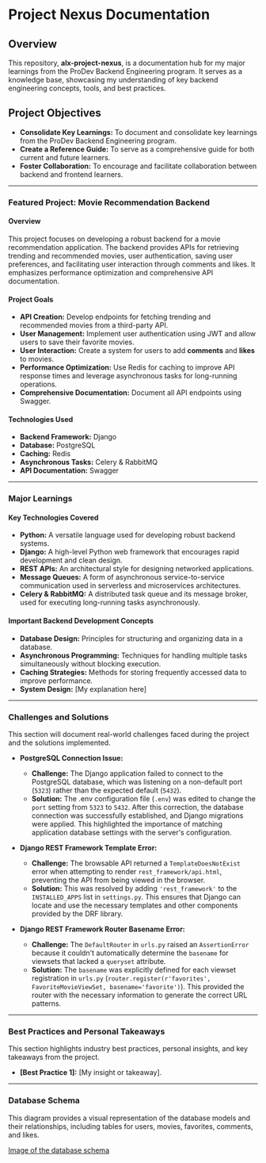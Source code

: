 # Project Nexus Documentation

## Overview

This repository, **alx-project-nexus**, is a documentation hub for my major learnings from the ProDev Backend Engineering program. It serves as a knowledge base, showcasing my understanding of key backend engineering concepts, tools, and best practices.

## Project Objectives

* **Consolidate Key Learnings:** To document and consolidate key learnings from the ProDev Backend Engineering program.
* **Create a Reference Guide:** To serve as a comprehensive guide for both current and future learners.
* **Foster Collaboration:** To encourage and facilitate collaboration between backend and frontend learners.

---

### Featured Project: Movie Recommendation Backend

#### **Overview**

This project focuses on developing a robust backend for a movie recommendation application. The backend provides APIs for retrieving trending and recommended movies, user authentication, saving user preferences, and facilitating user interaction through comments and likes. It emphasizes performance optimization and comprehensive API documentation.

#### **Project Goals**

* **API Creation:** Develop endpoints for fetching trending and recommended movies from a third-party API.
* **User Management:** Implement user authentication using JWT and allow users to save their favorite movies.
* **User Interaction:** Create a system for users to add **comments** and **likes** to movies.
* **Performance Optimization:** Use Redis for caching to improve API response times and leverage asynchronous tasks for long-running operations.
* **Comprehensive Documentation:** Document all API endpoints using Swagger.

#### **Technologies Used**

* **Backend Framework:** Django
* **Database:** PostgreSQL
* **Caching:** Redis
* **Asynchronous Tasks:** Celery & RabbitMQ
* **API Documentation:** Swagger

---

### Major Learnings

#### **Key Technologies Covered**

* **Python:** A versatile language used for developing robust backend systems.
* **Django:** A high-level Python web framework that encourages rapid development and clean design.
* **REST APIs:** An architectural style for designing networked applications.
* **Message Queues:** A form of asynchronous service-to-service communication used in serverless and microservices architectures.
* **Celery & RabbitMQ:** A distributed task queue and its message broker, used for executing long-running tasks asynchronously.

#### **Important Backend Development Concepts**

* **Database Design:** Principles for structuring and organizing data in a database.
* **Asynchronous Programming:** Techniques for handling multiple tasks simultaneously without blocking execution.
* **Caching Strategies:** Methods for storing frequently accessed data to improve performance.
* **System Design:** [My explanation here]

---

### Challenges and Solutions

This section will document real-world challenges faced during the project and the solutions implemented.

* **PostgreSQL Connection Issue:**
  * **Challenge:** The Django application failed to connect to the PostgreSQL database, which was listening on a non-default port (`5323`) rather than the expected default (`5432`).
  * **Solution:** The .env configuration file (`.env`) was edited to change the `port` setting from `5323` to `5432`. After this correction, the database connection was successfully established, and Django migrations were applied. This highlighted the importance of matching application database settings with the server's configuration.

* **Django REST Framework Template Error:**
  * **Challenge:** The browsable API returned a `TemplateDoesNotExist` error when attempting to render `rest_framework/api.html`, preventing the API from being viewed in the browser. 
  * **Solution:** This was resolved by adding `'rest_framework'` to the `INSTALLED_APPS` list in `settings.py`. This ensures that Django can locate and use the necessary templates and other components provided by the DRF library.

* **Django REST Framework Router Basename Error:**
  * **Challenge:** The `DefaultRouter` in `urls.py` raised an `AssertionError` because it couldn't automatically determine the `basename` for viewsets that lacked a `queryset` attribute.
  * **Solution:** The `basename` was explicitly defined for each viewset registration in `urls.py` (`router.register(r'favorites', FavoriteMovieViewSet, basename='favorite')`). This provided the router with the necessary information to generate the correct URL patterns.

---

### Best Practices and Personal Takeaways

This section highlights industry best practices, personal insights, and key takeaways from the project.

* **[Best Practice 1]:** [My insight or takeaway].

---

### Database Schema

This diagram provides a visual representation of the database models and their relationships, including tables for users, movies, favorites, comments, and likes.

[Image of the database schema](movie_rec_backend/docs/db-schema.png)
